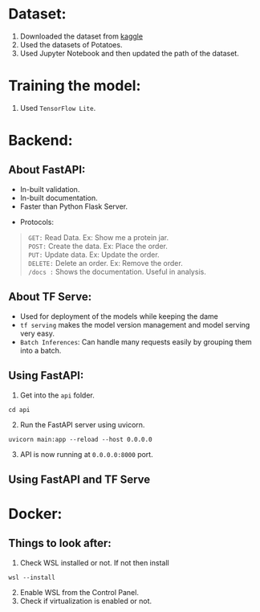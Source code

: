 

# Dataset:
1. Downloaded the dataset from [kaggle](https://www.kaggle.com/datasets/arjuntejaswi/plant-village)
2. Used the datasets of Potatoes.
3. Used Jupyter Notebook and then updated the path of the dataset.

# Training the model:
1. Used `TensorFlow Lite`.

# Backend:
## About FastAPI:
- In-built validation.
- In-built documentation.
- Faster than Python Flask Server.
* Protocols:
> `GET:` Read Data. Ex: Show me a protein jar. <br>
> `POST:` Create the data. Ex: Place the order.<br>
> `PUT:` Update data. Ex: Update the order.<br>
> `DELETE:` Delete an order. Ex: Remove the order.<br>
> `/docs :` Shows the documentation. Useful in analysis. <be>

## About TF Serve:
- Used for deployment of the models while keeping the dame
- `tf serving` makes the model version management and model serving very easy.
- `Batch Inferences`: Can handle many requests easily by grouping them into a batch.

## Using FastAPI:
1. Get into the `api` folder.
```
cd api
```
2. Run the FastAPI server using uvicorn.
```
uvicorn main:app --reload --host 0.0.0.0
```
3. API is now running at `0.0.0.0:8000` port.

## Using FastAPI and TF Serve

# Docker:
## Things to look after:
1. Check WSL installed or not. If not then install
```
wsl --install
```
2. Enable WSL from the Control Panel.
3. Check if virtualization is enabled or not.
